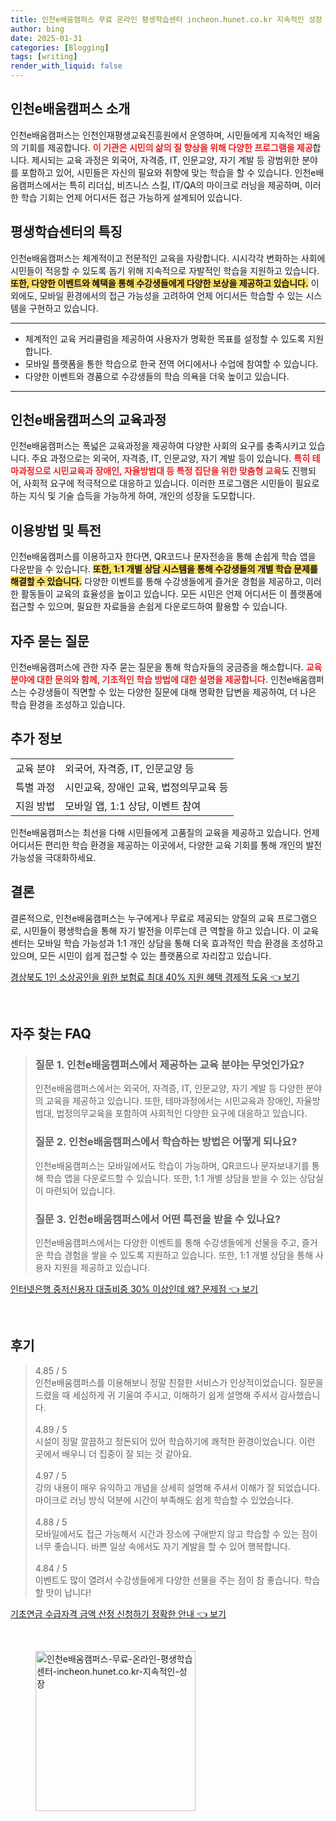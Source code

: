 ```yaml
---
title: 인천e배움캠퍼스 무료 온라인 평생학습센터 incheon.hunet.co.kr 지속적인 성장
author: bing
date: 2025-01-31
categories: [Blogging]
tags: [writing]
render_with_liquid: false
---
```



<h2 id='인천e배움캠퍼스_소개'>인천e배움캠퍼스 소개</h2>

<p>인천e배움캠퍼스는 인천인재평생교육진흥원에서 운영하며, 시민들에게 지속적인 배움의 기회를 제공합니다. <b><span style="color: #ee2323;">이 기관은 시민의 삶의 질 향상을 위해 다양한 프로그램을 제공</span></b>합니다. 제시되는 교육 과정은 외국어, 자격증, IT, 인문교양, 자기 계발 등 광범위한 분야를 포함하고 있어, 시민들은 자신의 필요와 취향에 맞는 학습을 할 수 있습니다. 인천e배움캠퍼스에서는 특히 리더십, 비즈니스 스킬, IT/QA의 마이크로 러닝을 제공하며, 이러한 학습 기회는 언제 어디서든 접근 가능하게 설계되어 있습니다.</p>

<h2 id='평생학습센터의_특징'>평생학습센터의 특징</h2>

<p>인천e배움캠퍼스는 체계적이고 전문적인 교육을 자랑합니다. 시시각각 변화하는 사회에 시민들이 적응할 수 있도록 돕기 위해 지속적으로 자발적인 학습을 지원하고 있습니다. <b><span style="background-color: #ffe066;">또한, 다양한 이벤트와 혜택을 통해 수강생들에게 다양한 보상을 제공하고 있습니다.</span></b> 이외에도, 모바일 환경에서의 접근 가능성을 고려하여 언제 어디서든 학습할 수 있는 시스템을 구현하고 있습니다.</p>

<hr />

<ul>
    <li>체계적인 교육 커리큘럼을 제공하여 사용자가 명확한 목표를 설정할 수 있도록 지원합니다.</li>
    <li>모바일 플랫폼을 통한 학습으로 한국 전역 어디에서나 수업에 참여할 수 있습니다.</li>
    <li>다양한 이벤트와 경품으로 수강생들의 학습 의욕을 더욱 높이고 있습니다.</li>
</ul>

<hr />

<h2 id='인천e배움캠퍼스의_교육과정'>인천e배움캠퍼스의 교육과정</h2>

<p>인천e배움캠퍼스는 폭넓은 교육과정을 제공하여 다양한 사회의 요구를 충족시키고 있습니다. 주요 과정으로는 외국어, 자격증, IT, 인문교양, 자기 계발 등이 있습니다. <b><span style="color: #ee2323;">특히 테마과정으로 시민교육과 장애인, 자율방범대 등 특정 집단을 위한 맞춤형 교육</span></b>도 진행되어, 사회적 요구에 적극적으로 대응하고 있습니다. 이러한 프로그램은 시민들이 필요로 하는 지식 및 기술 습득을 가능하게 하여, 개인의 성장을 도모합니다.</p>

<h2 id='이용방법_및_특전'>이용방법 및 특전</h2>

<p>인천e배움캠퍼스를 이용하고자 한다면, QR코드나 문자전송을 통해 손쉽게 학습 앱을 다운받을 수 있습니다. <b><span style="background-color: #ffe066;">또한, 1:1 개별 상담 시스템을 통해 수강생들의 개별 학습 문제를 해결할 수 있습니다.</span></b> 다양한 이벤트를 통해 수강생들에게 즐거운 경험을 제공하고, 이러한 활동들이 교육의 효율성을 높이고 있습니다. 모든 시민은 언제 어디서든 이 플랫폼에 접근할 수 있으며, 필요한 자료들을 손쉽게 다운로드하여 활용할 수 있습니다.</p>

<h2 id='자주_묻는_질문'>자주 묻는 질문</h2>

<p>인천e배움캠퍼스에 관한 자주 묻는 질문을 통해 학습자들의 궁금증을 해소합니다. <b><span style="color: #ee2323;">교육 분야에 대한 문의와 함께, 기초적인 학습 방법에 대한 설명을 제공합니다.</span></b> 인천e배움캠퍼스는 수강생들이 직면할 수 있는 다양한 질문에 대해 명확한 답변을 제공하여, 더 나은 학습 환경을 조성하고 있습니다.</p>

<h2 id='추가_정보'>추가 정보</h2>

<table>
    <tr>
        <td>교육 분야</td>
        <td>외국어, 자격증, IT, 인문교양 등</td>
    </tr>
    <tr>
        <td>특별 과정</td>
        <td>시민교육, 장애인 교육, 법정의무교육 등</td>
    </tr>
    <tr>
        <td>지원 방법</td>
        <td>모바일 앱, 1:1 상담, 이벤트 참여</td>
    </tr>
</table>

<p>인천e배움캠퍼스는 최선을 다해 시민들에게 고품질의 교육을 제공하고 있습니다. 언제 어디서든 편리한 학습 환경을 제공하는 이곳에서, 다양한 교육 기회를 통해 개인의 발전 가능성을 극대화하세요.</p>

<h2 id='결론'>결론</h2>

<p>결론적으로, 인천e배움캠퍼스는 누구에게나 무료로 제공되는 양질의 교육 프로그램으로, 시민들이 평생학습을 통해 자기 발전을 이루는데 큰 역할을 하고 있습니다. 이 교육센터는 모바일 학습 가능성과 1:1 개인 상담을 통해 더욱 효과적인 학습 환경을 조성하고 있으며, 모든 시민이 쉽게 접근할 수 있는 플랫폼으로 자리잡고 있습니다. </p>


<p><a class="click-button" title="경상북도 1인 소상공인을 위한 보험료 최대 40% 지원 혜택 경제적 도움" href="https://adkhouse.github.io/posts/%EA%B2%BD%EC%83%81%EB%B6%81%EB%8F%84-1%EC%9D%B8-%EC%86%8C%EC%83%81%EA%B3%B5%EC%9D%B8%EC%9D%84-%EC%9C%84%ED%95%9C-%EB%B3%B4%ED%97%98%EB%A3%8C-%EC%B5%9C%EB%8C%80-40-%EC%A7%80%EC%9B%90-%ED%98%9C%ED%83%9D-%EA%B2%BD%EC%A0%9C%EC%A0%81-%EB%8F%84%EC%9B%80/" rel="dofollow">경상북도 1인 소상공인을 위한 보험료 최대 40% 지원 혜택 경제적 도움 👈 보기</a></p><br>
<h2 id='자주_찾는_FAQ'>자주 찾는 FAQ</h2>
<div itemscope="" itemtype="https://schema.org/FAQPage"> 
<blockquote> 
<div itemscope="" itemprop="mainEntity" itemtype="https://schema.org/Question"> 
<h3 itemprop="name">질문 1. 인천e배움캠퍼스에서 제공하는 교육 분야는 무엇인가요?</h3> 
<div itemscope="" itemprop="acceptedAnswer" itemtype="https://schema.org/Answer"> 
<span itemprop="text"> 
<p>인천e배움캠퍼스에서는 외국어, 자격증, IT, 인문교양, 자기 계발 등 다양한 분야의 교육을 제공하고 있습니다. 또한, 테마과정에서는 시민교육과 장애인, 자율방범대, 법정의무교육을 포함하여 사회적인 다양한 요구에 대응하고 있습니다.</p> 
</span> 
</div> 
</div> 

<div itemscope="" itemprop="mainEntity" itemtype="https://schema.org/Question"> 
<h3 itemprop="name">질문 2. 인천e배움캠퍼스에서 학습하는 방법은 어떻게 되나요?</h3> 
<div itemscope="" itemprop="acceptedAnswer" itemtype="https://schema.org/Answer"> 
<span itemprop="text"> 
<p>인천e배움캠퍼스는 모바일에서도 학습이 가능하며, QR코드나 문자보내기를 통해 학습 앱을 다운로드할 수 있습니다. 또한, 1:1 개별 상담을 받을 수 있는 상담실이 마련되어 있습니다.</p> 
</span> 
</div> 
</div> 

<div itemscope="" itemprop="mainEntity" itemtype="https://schema.org/Question"> 
<h3 itemprop="name">질문 3. 인천e배움캠퍼스에서 어떤 특전을 받을 수 있나요?</h3> 
<div itemscope="" itemprop="acceptedAnswer" itemtype="https://schema.org/Answer"> 
<span itemprop="text"> 
<p>인천e배움캠퍼스에서는 다양한 이벤트를 통해 수강생들에게 선물을 주고, 즐거운 학습 경험을 쌓을 수 있도록 지원하고 있습니다. 또한, 1:1 개별 상담을 통해 사용자 지원을 제공하고 있습니다.</p> 
</span> 
</div> 
</div> 
</blockquote> 
</div>
<p><a class="click-button" title="인터넷은행 중저신용자 대출비중 30% 이상인데 왜? 문제점" href="https://adkhouse.github.io/posts/%EC%9D%B8%ED%84%B0%EB%84%B7%EC%9D%80%ED%96%89-%EC%A4%91%EC%A0%80%EC%8B%A0%EC%9A%A9%EC%9E%90-%EB%8C%80%EC%B6%9C%EB%B9%84%EC%A4%91-30-%EC%9D%B4%EC%83%81%EC%9D%B8%EB%8D%B0-%EC%99%9C-%EB%AC%B8%EC%A0%9C%EC%A0%90/" rel="dofollow">인터넷은행 중저신용자 대출비중 30% 이상인데 왜? 문제점 👈 보기</a></p><br>
<h2 id='후기'>후기</h2>
<div itemscope itemtype="https://schema.org/Product">
  <blockquote>
  <div itemprop="review" itemscope itemtype="https://schema.org/Review">
      <div itemprop="reviewRating" itemscope itemtype="https://schema.org/Rating"> <span itemprop="ratingValue">4.85</span> / <span itemprop="bestRating">5</span> </div>
      <span itemprop="reviewBody">인천e배움캠퍼스를 이용해보니 정말 친절한 서비스가 인상적이었습니다. 질문을 드렸을 때 세심하게 귀 기울여 주시고, 이해하기 쉽게 설명해 주셔서 감사했습니다.</span>
  </div>
  <br>
  <div itemprop="review" itemscope itemtype="https://schema.org/Review">
      <div itemprop="reviewRating" itemscope itemtype="https://schema.org/Rating"> <span itemprop="ratingValue">4.89</span> / <span itemprop="bestRating">5</span> </div>
      <span itemprop="reviewBody">시설이 정말 깔끔하고 정돈되어 있어 학습하기에 쾌적한 환경이었습니다. 이런 곳에서 배우니 더 집중이 잘 되는 것 같아요.</span>
  </div>
  <br>
  <div itemprop="review" itemscope itemtype="https://schema.org/Review">
      <div itemprop="reviewRating" itemscope itemtype="https://schema.org/Rating"> <span itemprop="ratingValue">4.97</span> / <span itemprop="bestRating">5</span> </div>
      <span itemprop="reviewBody">강의 내용이 매우 유익하고 개념을 상세히 설명해 주셔서 이해가 잘 되었습니다. 마이크로 러닝 방식 덕분에 시간이 부족해도 쉽게 학습할 수 있었습니다.</span>
  </div>
  <br>
  <div itemprop="review" itemscope itemtype="https://schema.org/Review">
      <div itemprop="reviewRating" itemscope itemtype="https://schema.org/Rating"> <span itemprop="ratingValue">4.88</span> / <span itemprop="bestRating">5</span> </div>
      <span itemprop="reviewBody">모바일에서도 접근 가능해서 시간과 장소에 구애받지 않고 학습할 수 있는 점이 너무 좋습니다. 바쁜 일상 속에서도 자기 계발을 할 수 있어 행복합니다.</span>
  </div>
  <br>
  <div itemprop="review" itemscope itemtype="https://schema.org/Review">
      <div itemprop="reviewRating" itemscope itemtype="https://schema.org/Rating"> <span itemprop="ratingValue">4.84</span> / <span itemprop="bestRating">5</span> </div>
      <span itemprop="reviewBody">이벤트도 많이 열려서 수강생들에게 다양한 선물을 주는 점이 참 좋습니다. 학습할 맛이 납니다!</span>
  </div>
  </blockquote>
</div>
<p><a class="click-button" title="기초연금 수급자격 금액 산정 신청하기 정확한 안내" href="https://adkhouse.github.io/posts/%EA%B8%B0%EC%B4%88%EC%97%B0%EA%B8%88-%EC%88%98%EA%B8%89%EC%9E%90%EA%B2%A9-%EA%B8%88%EC%95%A1-%EC%82%B0%EC%A0%95-%EC%8B%A0%EC%B2%AD%ED%95%98%EA%B8%B0-%EC%A0%95%ED%99%95%ED%95%9C-%EC%95%88%EB%82%B4/" rel="dofollow">기초연금 수급자격 금액 산정 신청하기 정확한 안내 👈 보기</a></p><br>
<figure class="image"><img src="https://adkhouse.github.io/assets/img/thumbnail/인천e배움캠퍼스-무료-온라인-평생학습센터-incheon.hunet.co.kr-지속적인-성장.webp" alt="인천e배움캠퍼스-무료-온라인-평생학습센터-incheon.hunet.co.kr-지속적인-성장" width="256" height="256"></figure>